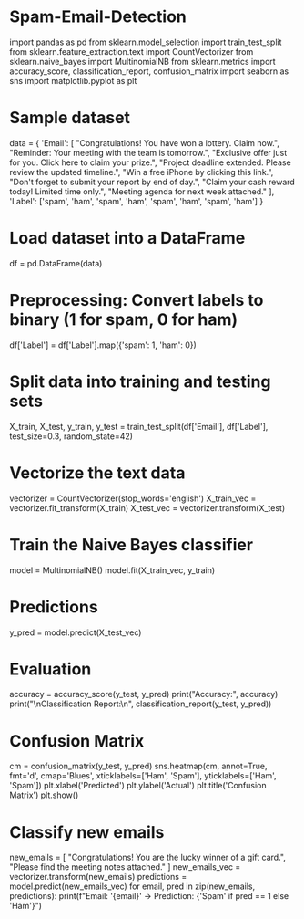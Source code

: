 # Spam-Email-Detection


import pandas as pd
from sklearn.model_selection import train_test_split
from sklearn.feature_extraction.text import CountVectorizer
from sklearn.naive_bayes import MultinomialNB
from sklearn.metrics import accuracy_score, classification_report, confusion_matrix
import seaborn as sns
import matplotlib.pyplot as plt

# Sample dataset
data = {
    'Email': [
        "Congratulations! You have won a lottery. Claim now.",
        "Reminder: Your meeting with the team is tomorrow.",
        "Exclusive offer just for you. Click here to claim your prize.",
        "Project deadline extended. Please review the updated timeline.",
        "Win a free iPhone by clicking this link.",
        "Don't forget to submit your report by end of day.",
        "Claim your cash reward today! Limited time only.",
        "Meeting agenda for next week attached."
    ],
    'Label': ['spam', 'ham', 'spam', 'ham', 'spam', 'ham', 'spam', 'ham']
}

# Load dataset into a DataFrame
df = pd.DataFrame(data)

# Preprocessing: Convert labels to binary (1 for spam, 0 for ham)
df['Label'] = df['Label'].map({'spam': 1, 'ham': 0})

# Split data into training and testing sets
X_train, X_test, y_train, y_test = train_test_split(df['Email'], df['Label'], test_size=0.3, random_state=42)

# Vectorize the text data
vectorizer = CountVectorizer(stop_words='english')
X_train_vec = vectorizer.fit_transform(X_train)
X_test_vec = vectorizer.transform(X_test)

# Train the Naive Bayes classifier
model = MultinomialNB()
model.fit(X_train_vec, y_train)

# Predictions
y_pred = model.predict(X_test_vec)

# Evaluation
accuracy = accuracy_score(y_test, y_pred)
print("Accuracy:", accuracy)
print("\nClassification Report:\n", classification_report(y_test, y_pred))

# Confusion Matrix
cm = confusion_matrix(y_test, y_pred)
sns.heatmap(cm, annot=True, fmt='d', cmap='Blues', xticklabels=['Ham', 'Spam'], yticklabels=['Ham', 'Spam'])
plt.xlabel('Predicted')
plt.ylabel('Actual')
plt.title('Confusion Matrix')
plt.show()

# Classify new emails
new_emails = [
    "Congratulations! You are the lucky winner of a gift card.",
    "Please find the meeting notes attached."
]
new_emails_vec = vectorizer.transform(new_emails)
predictions = model.predict(new_emails_vec)
for email, pred in zip(new_emails, predictions):
    print(f"Email: '{email}' -> Prediction: {'Spam' if pred == 1 else 'Ham'}")
